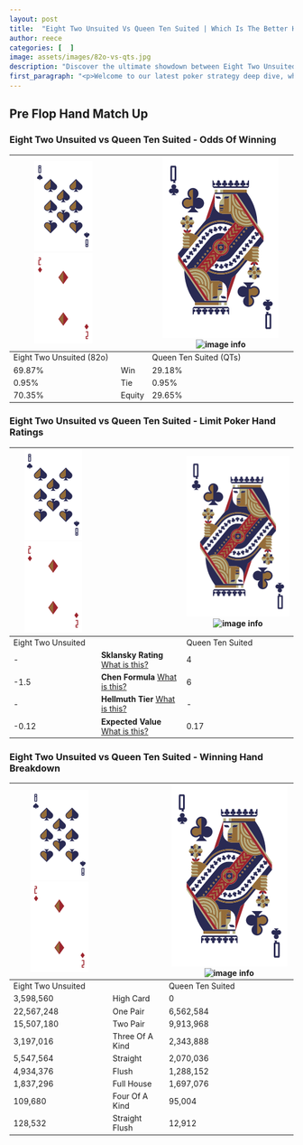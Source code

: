 ```yaml
---
layout: post
title:  "Eight Two Unsuited Vs Queen Ten Suited | Which Is The Better Hand In Poker? A Complete Guide"
author: reece
categories: [  ]
image: assets/images/82o-vs-qts.jpg
description: "Discover the ultimate showdown between Eight Two Unsuited and Queen Ten Suited in poker! Uncover the odds, strategies, and scenarios where one hand triumphs over the other. Get ready to up your poker game with this thrilling analysis."
first_paragraph: "<p>Welcome to our latest poker strategy deep dive, where we're pitting two distinct hands against each other in a high-stakes showdown: Eight Two Unsuited vs Queen Ten Suited.</p><p>In the dynamic world of poker, every decision counts, and knowing which hand holds the upper hand is key to your success at the table.</p><p>In this article, we'll dissect these two hands, explore the scenarios where one dominates the other, and equip you with the knowledge to make strategic choices that can tip the odds in your favor.</p><p>Get ready to unravel the intriguing dynamics of these poker hands and elevate your game to new heights.</p>"
---
```




[comment]: # (sp0)

## Pre Flop Hand Match Up

<div class="table hand-ratings" markdown="1"> 



### Eight Two Unsuited vs Queen Ten Suited - Odds Of Winning


    
| ![image info](assets/images/hand1/8.png) ![image info](assets/images/hand1/2o.png) |  | ![image info](assets/images/hand2/Q.png) ![image info](assets/images/hand2/Ts.png) |
| -------- | -------- | -------- |
| Eight Two Unsuited (82o) |  | Queen Ten Suited (QTs) |
| 69.87% | Win | 29.18% |
| 0.95% | Tie | 0.95% |
| 70.35% | Equity | 29.65% |




[comment]: # (sp1)



### Eight Two Unsuited vs Queen Ten Suited - Limit Poker Hand Ratings


    
| ![image info](assets/images/hand1/8.png) ![image info](assets/images/hand1/2o.png) |  | ![image info](assets/images/hand2/Q.png) ![image info](assets/images/hand2/Ts.png) |
| -------- | -------- | -------- |
| Eight Two Unsuited |  | Queen Ten Suited |
| - | **Sklansky Rating** [What is this?](/sklansky-rating-explained) | 4 |
| -1.5 | **Chen Formula** [What is this?](/chen-formula-explained) | 6 |
| - | **Hellmuth Tier** [What is this?](/Hellmuth-tier-explained) | - |
| -0.12 | **Expected Value** [What is this?](/expected-value-explained) | 0.17 |




[comment]: # (sp2)



### Eight Two Unsuited vs Queen Ten Suited - Winning Hand Breakdown


    
| ![image info](assets/images/hand1/8.png) ![image info](assets/images/hand1/2o.png) |  | ![image info](assets/images/hand2/Q.png) ![image info](assets/images/hand2/Ts.png) |
| -------- | -------- | -------- |
| Eight Two Unsuited |  | Queen Ten Suited |
| 3,598,560 | High Card | 0 |
| 22,567,248 | One Pair | 6,562,584 |
| 15,507,180 | Two Pair | 9,913,968 |
| 3,197,016 | Three Of A Kind | 2,343,888 |
| 5,547,564 | Straight | 2,070,036 |
| 4,934,376 | Flush | 1,288,152 |
| 1,837,296 | Full House | 1,697,076 |
| 109,680 | Four Of A Kind | 95,004 |
| 128,532 | Straight Flush | 12,912 |




[comment]: # (sp3)



</div>

[comment]: # (sp4)



[comment]: # (sp5)

